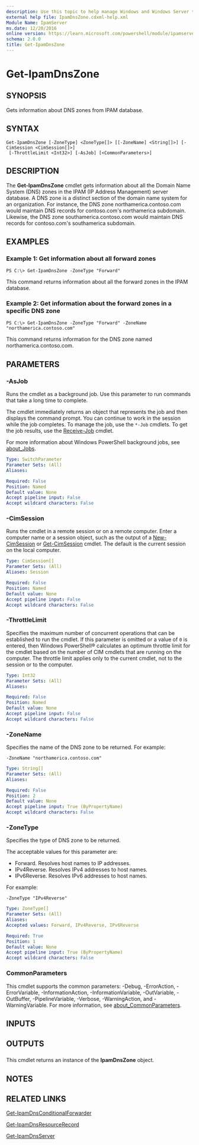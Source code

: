 ```yaml
---
description: Use this topic to help manage Windows and Windows Server technologies with Windows PowerShell.
external help file: IpamDnsZone.cdxml-help.xml
Module Name: IpamServer
ms.date: 12/20/2016
online version: https://learn.microsoft.com/powershell/module/ipamserver/get-ipamdnszone?view=windowsserver2019-ps&wt.mc_id=ps-gethelp
schema: 2.0.0
title: Get-IpamDnsZone
---
```


# Get-IpamDnsZone

## SYNOPSIS
Gets information about DNS zones from IPAM database.

## SYNTAX

```
Get-IpamDnsZone [-ZoneType] <ZoneType[]> [[-ZoneName] <String[]>] [-CimSession <CimSession[]>]
 [-ThrottleLimit <Int32>] [-AsJob] [<CommonParameters>]
```

## DESCRIPTION
The **Get-IpamDnsZone** cmdlet gets information about all the Domain Name System (DNS) zones in the IPAM (IP Address Management) server database.
A DNS zone is a distinct section of the domain name system for an organization.
For instance, the DNS zone northamerica.contoso.com would maintain DNS records for contoso.com's northamerica subdomain.
Likewise, the DNS zone southamerica.contoso.com would maintain DNS records for contoso.com's southamerica subdomain.

## EXAMPLES

### Example 1: Get information about all forward zones
```
PS C:\> Get-IpamDnsZone -ZoneType "Forward"
```

This command returns information about all the forward zones in the IPAM database.

### Example 2: Get information about the forward zones in a specific DNS zone
```
PS C:\> Get-IpamDnsZone -ZoneType "Forward" -ZoneName "northamerica.contoso.com"
```

This command returns information for the DNS zone named northamerica.contoso.com.

## PARAMETERS

### -AsJob
Runs the cmdlet as a background job. Use this parameter to run commands that take a long time to complete. 

The cmdlet immediately returns an object that represents the job and then displays the command prompt. 
You can continue to work in the session while the job completes. 
To manage the job, use the `*-Job` cmdlets. 
To get the job results, use the [Receive-Job](https://go.microsoft.com/fwlink/?LinkID=113372) cmdlet. 

For more information about Windows PowerShell background jobs, see [about_Jobs](https://go.microsoft.com/fwlink/?LinkID=113251).

```yaml
Type: SwitchParameter
Parameter Sets: (All)
Aliases: 

Required: False
Position: Named
Default value: None
Accept pipeline input: False
Accept wildcard characters: False
```

### -CimSession
Runs the cmdlet in a remote session or on a remote computer.
Enter a computer name or a session object, such as the output of a [New-CimSession](https://go.microsoft.com/fwlink/p/?LinkId=227967) or [Get-CimSession](https://go.microsoft.com/fwlink/p/?LinkId=227966) cmdlet.
The default is the current session on the local computer.

```yaml
Type: CimSession[]
Parameter Sets: (All)
Aliases: Session

Required: False
Position: Named
Default value: None
Accept pipeline input: False
Accept wildcard characters: False
```

### -ThrottleLimit
Specifies the maximum number of concurrent operations that can be established to run the cmdlet.
If this parameter is omitted or a value of `0` is entered, then Windows PowerShell® calculates an optimum throttle limit for the cmdlet based on the number of CIM cmdlets that are running on the computer.
The throttle limit applies only to the current cmdlet, not to the session or to the computer.

```yaml
Type: Int32
Parameter Sets: (All)
Aliases: 

Required: False
Position: Named
Default value: None
Accept pipeline input: False
Accept wildcard characters: False
```

### -ZoneName
Specifies the name of the DNS zone to be returned.
For example:

`-ZoneName "northamerica.contoso.com"`

```yaml
Type: String[]
Parameter Sets: (All)
Aliases: 

Required: False
Position: 2
Default value: None
Accept pipeline input: True (ByPropertyName)
Accept wildcard characters: False
```

### -ZoneType
Specifies the type of DNS zone to be returned.

The acceptable values for this parameter are:

- Forward.
Resolves host names to IP addresses. 
- IPv4Reverse.
Resolves IPv4 addresses to host names. 
- IPv6Reverse.
Resolves IPv6 addresses to host names.

For example:

`-ZoneType "IPv4Reverse"`

```yaml
Type: ZoneType[]
Parameter Sets: (All)
Aliases: 
Accepted values: Forward, IPv4Reverse, IPv6Reverse

Required: True
Position: 1
Default value: None
Accept pipeline input: True (ByPropertyName)
Accept wildcard characters: False
```

### CommonParameters
This cmdlet supports the common parameters: -Debug, -ErrorAction, -ErrorVariable, -InformationAction, -InformationVariable, -OutVariable, -OutBuffer, -PipelineVariable, -Verbose, -WarningAction, and -WarningVariable. For more information, see [about_CommonParameters](https://go.microsoft.com/fwlink/?LinkID=113216).

## INPUTS

## OUTPUTS

###  
This cmdlet returns an instance of the **IpamDnsZone** object.

## NOTES

## RELATED LINKS

[Get-IpamDnsConditionalForwarder](./Get-IpamDnsConditionalForwarder.md)

[Get-IpamDnsResourceRecord](./Get-IpamDnsResourceRecord.md)

[Get-IpamDnsServer](./Get-IpamDnsServer.md)

